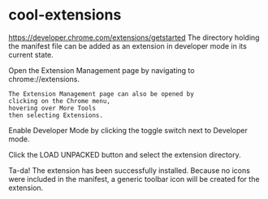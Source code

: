 # cool-extensions
https://developer.chrome.com/extensions/getstarted
The directory holding the manifest file
can be added as an extension in developer mode in its current state.



  Open the Extension Management page by
  navigating to
  chrome://extensions.


    The Extension Management page can also be opened by
    clicking on the Chrome menu,
    hovering over More Tools
    then selecting Extensions.




  Enable Developer Mode by clicking the toggle switch
  next to Developer mode.


  Click the LOAD UNPACKED button
  and select the extension directory.




Ta-da!
The extension has been successfully installed.
Because no icons were included in the manifest,
a generic toolbar icon will be created for the extension.
